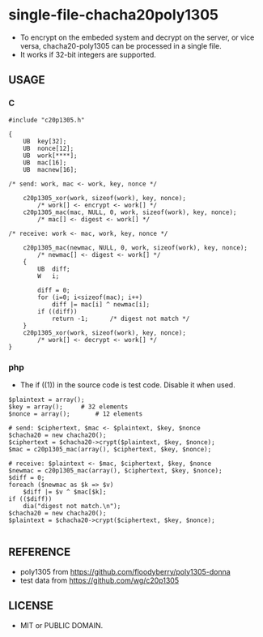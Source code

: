 # single-file-chacha20poly1305

- To encrypt on the embeded system and decrypt on the server, or vice versa, chacha20-poly1305 can be processed in a single file.
- It works if 32-bit integers are supported.

## USAGE

### C

```
#include "c20p1305.h"

{
	UB	key[32];
	UB	nonce[12];
	UB	work[****];
	UB	mac[16];
	UB	macnew[16];
	
/* send: work, mac <- work, key, nonce */
	
	c20p1305_xor(work, sizeof(work), key, nonce);
		/* work[] <- encrypt <- work[] */
	c20p1305_mac(mac, NULL, 0, work, sizeof(work), key, nonce);
		/* mac[] <- digest <- work[] */
	
/* receive: work <- mac, work, key, nonce */
	
	c20p1305_mac(newmac, NULL, 0, work, sizeof(work), key, nonce);
		/* newmac[] <- digest <- work[] */
	{
		UB	diff;
		W	i;
		
		diff = 0;
		for (i=0; i<sizeof(mac); i++)
			diff |= mac[i] ^ newmac[i];
		if ((diff))
			return -1;		/* digest not match */
	}
	c20p1305_xor(work, sizeof(work), key, nonce);
		/* work[] <- decrypt <- work[] */
}
```

### php

- The if ((1)) in the source code is test code. Disable it when used.

```
$plaintext = array();
$key = array();		# 32 elements
$nonce = array();		# 12 elements

# send: $ciphertext, $mac <- $plaintext, $key, $nonce
$chacha20 = new chacha20();
$ciphertext = $chacha20->crypt($plaintext, $key, $nonce);
$mac = c20p1305_mac(array(), $ciphertext, $key, $nonce);

# receive: $plaintext <- $mac, $ciphertext, $key, $nonce
$newmac = c20p1305_mac(array(), $ciphertext, $key, $nonce);
$diff = 0;
foreach ($newmac as $k => $v)
	$diff |= $v ^ $mac[$k];
if (($diff))
	dia("digest not match.\n");
$chacha20 = new chacha20();
$plaintext = $chacha20->crypt($ciphertext, $key, $nonce);


```


## REFERENCE

- poly1305 from https://github.com/floodyberry/poly1305-donna
- test data from https://github.com/wg/c20p1305


## LICENSE

- MIT or PUBLIC DOMAIN.
